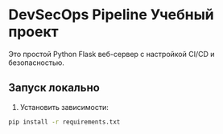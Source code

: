 # DevSecOps Pipeline Учебный проект

Это простой Python Flask веб-сервер с настройкой CI/CD и безопасностью.

## Запуск локально

1. Установить зависимости:

```bash
pip install -r requirements.txt
